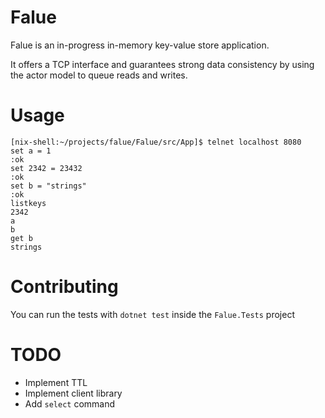 # Falue

Falue is an in-progress in-memory key-value store application.

It offers a TCP interface and guarantees strong data consistency by using the
actor model to queue reads and writes.

# Usage
```shell
[nix-shell:~/projects/falue/Falue/src/App]$ telnet localhost 8080
set a = 1
:ok
set 2342 = 23432
:ok
set b = "strings"
:ok
listkeys
2342
a
b
get b
strings
```

# Contributing
You can run the tests with `dotnet test` inside the `Falue.Tests` project

# TODO
- Implement TTL
- Implement client library
- Add `select` command
